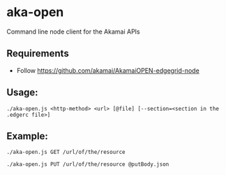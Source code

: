 # aka-open
Command line node client for the Akamai APIs

## Requirements
* Follow https://github.com/akamai/AkamaiOPEN-edgegrid-node

## Usage: 
`./aka-open.js <http-method> <url> [@file] [--section=<section in the .edgerc file>]`

## Example: 
`./aka-open.js GET /url/of/the/resource`

`./aka-open.js PUT /url/of/the/resource @putBody.json`

